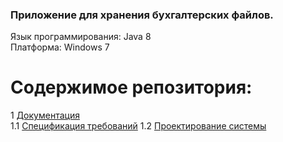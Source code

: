 
### Приложение для хранения бухгалтерских файлов.

Язык программирования: Java 8  
Платформа: Windows 7 

# Содержимое репозитория:

1 [Документация](https://github.com/catherine-yarosh-650501/BookerFiles/tree/master/Docs)  
1.1 [Спецификация требований](https://github.com/catherine-yarosh-650501/BookerFiles/blob/master/Docs/Requirements.md) 
1.2 [Проектирование системы](https://github.com/catherine-yarosh-650501/BookerFiles/blob/master/Docs/diagrams/diagrams_di.md)
